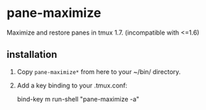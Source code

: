 # pane-maximize

Maximize and restore panes in tmux 1.7. (incompatible with <=1.6)

## installation

1. Copy `pane-maximize*` from here to your ~/bin/ directory.
2. Add a key binding to your .tmux.conf:

    bind-key m run-shell "pane-maximize -a"